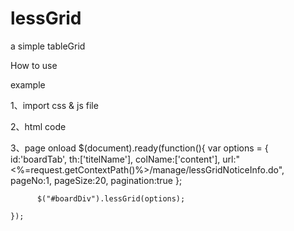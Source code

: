 # lessGrid
a simple tableGrid

How to use

example

1、import css & js file

<link rel="stylesheet" href="../StaticResource/css/lessGrid.css" type="text/css" />	
<script type="text/javascript" src="../StaticResource/js/jquery.lessGrid-0.0.1.min.js"></script>

2、html code

<div id="boardDiv" style="margin-top:0px;"></div>

3、page onload
    $(document).ready(function(){
		 var options = {
				id:'boardTab',
				th:['titelName'],
				colName:['content'], 
				url:"<%=request.getContextPath()%>/manage/lessGridNoticeInfo.do",
				pageNo:1,
				pageSize:20,
				pagination:true
			};
		  
		  $("#boardDiv").lessGrid(options);
	
	});	

	
	


